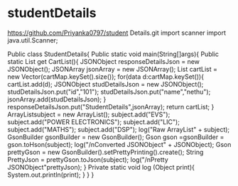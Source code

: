 # studentDetails
https://github.com/Priyanka0797/student Details.git
import scanner
import java.util.Scanner;

Public class StudentDetails{
Public static void main(String[]args){
Public static List<data> get CartList(){
JSONObject responseDetailsJson = new JSONObject();
JSONArray jsonArray = new JSONArray();
List<data> cartList = new Vector<data>(cartMap.keySet().size());
for(data d:cartMap.keySet()){
cartList.add(d);
JSONObject studDetailsJson = new JSONObject();
studDetailsJson.put("id","101");
studDetailsJson.put("name","nethu");
jsonArray.add(studDetailsJson);
}
responseDetailsJson.put("StudentDetails",jsonArray);
return cartList;
}
ArrayList<String>subject = new ArrayList<String>();
subject.add("EVS");
subject.add("POWER ELECTRONICS");
subject.add("LIC");
subject.add("MATHS");
subject.add("DSP");
log("Raw ArrayList" + subject);
GsonBuilder gsonBuilder = new GsonBuilder();
Gson gson =gsonBuilder = gson.toHson(subject);
log("/nConverted JSONObject" + JSONObject);
Gson prettyGson = new GsonBuilder().setPrettyPrinting().create();
String PrettyJson = prettyGson.toJson(subject);
log("/nPretty JSONObject"prettyJson);
}
Private static void log (Object print){
System.out.println(print);
}
}
}


